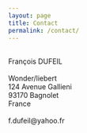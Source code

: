 ```yaml
---
layout: page
title: Contact
permalink: /contact/
---
```


<p style="text-align:justify">
<br> Fran&ccedil;ois DUFEIL
<br> 
<br> Wonder/liebert
<br> 124 Avenue Gallieni 
<br> 93170 Bagnolet 
<br> France
<br> 
<br> f.dufeil@yahoo.fr
</p>

<br> 
<br> 
<br> 
<br> 
<br> 
<br> 
<br> 
<br> 
<br> 
<br> 

